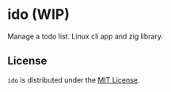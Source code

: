 # ido (WIP)

Manage a todo list. Linux cli app and zig library.

## License

`ido` is distributed under the [MIT License](LICENSE).
